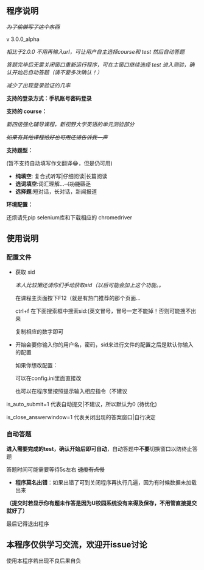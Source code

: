 ## 程序说明

~~*为了偷懒写了这个东西*~~ 

v 3.0.0_alpha

*相比于2.0.0  不用再输入url，可让用户自主选择course和 test 然后自动答题*

*答题完毕后无需关闭窗口重新运行程序，可在主窗口继续选择 test 进入测验，确认开始后自动答题（请不要多次确认！）*

*减少了出现登录验证的几率*

**支持的登录方式：手机账号密码登录**

**支持的 course：**

*新四级强化辅导课程，新视野大学英语的单元测验部分*

~~*如果有其他课程恰好也可用还请告诉我一声*~~

**支持题型：**

(暂不支持自动填写作文翻译😂，但是仍可用)

* **纯填空**: 复合式听写|仔细阅读|长篇阅读
* **选词填空**:词汇理解...~~（功能匮乏~~
* **选择题**:短对话，长对话，新闻报道

**环境配置：**

还烦请先pip selenium库和下载相应的 chromedriver

## 使用说明

### 配置文件

* 获取 sid

  *本人比较懒还请你们手动获取sid（以后可能会加上这个功能。。*

  在课程主页面按下F12（就是有热门推荐的那个页面...

  ctrl+f 在下面搜索框中搜索sid:(英文冒号，冒号一定不能掉！否则可能搜不出来

  复制相应的数字即可

* 开始会要你输入你的用户名，密码，sid来进行文件的配置之后是默认你输入的配置

  如果你想改配置：

  可以在config.ini里面直接改

  也可以在程序里按照提示输入相应指令（不建议

is_auto_submit=1 代表自动提交|不建议，所以默认为0 (待优化)

is_close_answerwindow=1 代表关闭出现的答案窗口|自行决定


### 自动答题

**进入需要完成的test，确认开始后即可自动**，自动答题中**不要**切换窗口以防终止答题

答题时间可能需要等待5s左右 ~~速度有点慢~~

* **程序莫名出错**：如果出错了可到关闭程序再执行几遍，因为有时候数据未加载出来


**（提交时若显示你有题未作答是因为U校园系统没有来得及保存，不用管直接提交就好了）**

最后记得退出程序

## 本程序仅供学习交流，欢迎开issue讨论

使用本程序若出现不良后果自负

